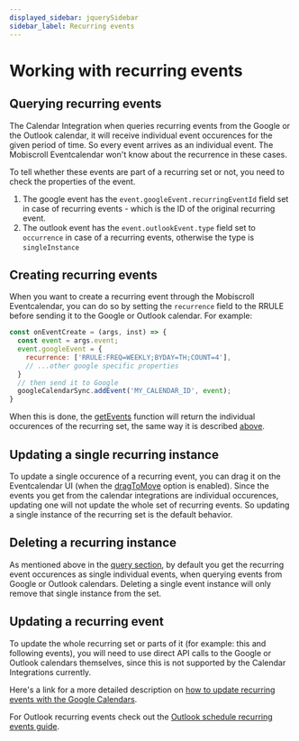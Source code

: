 ```yaml
---
displayed_sidebar: jquerySidebar
sidebar_label: Recurring events
---
```



# Working with recurring events

## Querying recurring events

The Calendar Integration when queries recurring events from the Google or the Outlook calendar, it will receive individual event occurences for the given period of time. So every event arrives as an individual event. The Mobiscroll Eventcalendar won't know about the recurrence in these cases.

To tell whether these events are part of a recurring set or not, you need to check the properties of the event.

1. The google event has the `event.googleEvent.recurringEventId` field set in case of recurring events - which is the ID of the original recurring event.
2. The outlook event has the `event.outlookEvent.type` field set to `occurrence` in case of a recurring events, otherwise the type is `singleInstance`

## Creating recurring events

When you want to create a recurring event through the Mobiscroll Eventcalendar, you can do so by setting the `recurrence` field to the RRULE before sending it to the Google or Outlook calendar. For example:

```js title="Create a recurring event in a Google calendar"
const onEventCreate = (args, inst) => {
  const event = args.event;
  event.googleEvent = {
    recurrence: ['RRULE:FREQ=WEEKLY;BYDAY=TH;COUNT=4'],
    // ...other google specific properties
  }
  // then send it to Google
  googleCalendarSync.addEvent('MY_CALENDAR_ID', event);
}
```

When this is done, the [getEvents](./calendar-integrations.md#method-google-getEvents) function will return the individual occurences of the recurring set, the same way it is described [above](#querying-recurring-events).

## Updating a single recurring instance

To update a single occurence of a recurring event, you can drag it on the Eventcalendar UI (when the [dragToMove](../api#opt-dragToMove) option is enabled). Since the events you get from the calendar integrations are individual occurences, updating one will not update the whole set of recurring events. So updating a single instance of the recurring set is the default behavior.

## Deleting a recurring instance

As mentioned above in the [query section](#querying-recurring-events), by default you get the recurring event occurences as single individual events, when querying events from Google or Outlook calendars. Deleting a single event instance will only remove that single instance from the set.

## Updating a recurring event

To update the whole recurring set or parts of it (for example: this and following events), you will need to use direct API calls to the Google or Outlook calendars themselves, since this is not supported by the Calendar Integrations currently.

Here's a link for a more detailed description on [how to update recurring events with the Google Calendars](https://developers.google.com/calendar/api/guides/recurringevents).

For Outlook recurring events check out the [Outlook schedule recurring events guide](https://learn.microsoft.com/en-us/graph/outlook-schedule-recurring-events).
